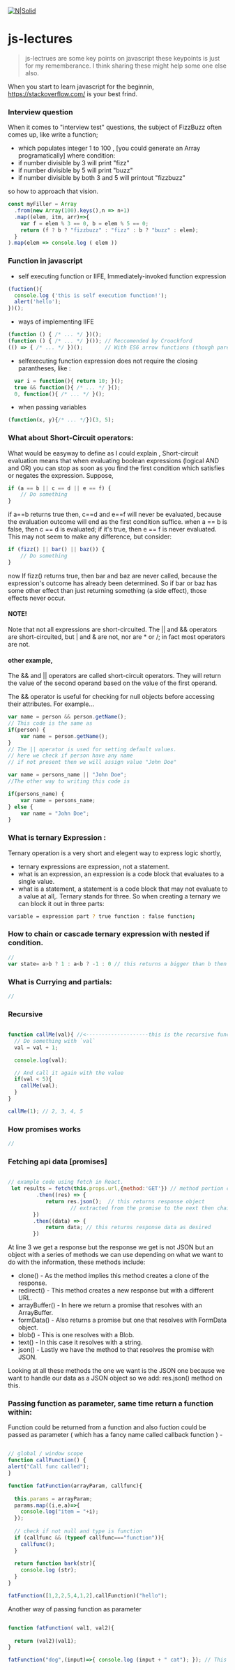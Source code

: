 [![N|Solid](https://cldup.com/dTxpPi9lDf.thumb.png)](https://nodesource.com/products/nsolid)
# js-lectures
> js-lectrues are some key points on javascript
> these keypoints is just for my rememberance.
> I think sharing these might help some one else also. 
> 

When you start to learn javascript for the beginnin, https://stackoverflow.com/ is your best frind.
### Interview question 
When it comes to "interview test" questions, the subject of FizzBuzz often comes up, like write a function;
- which populates integer 1 to 100 , [you could generate an Array programatically]
where condition:
- if number divisible by 3 will print "fizz" 
- if number divisible by 5 will print "buzz"
- if number divisible by both 3 and 5 will printout "fizzbuzz"

so how to approach that vision.

```javascript
const myFiller = Array
  .from(new Array(100).keys(),n => n+1)
  .map((elem, itm, arr)=>{
    var f = elem % 3 == 0, b = elem % 5 == 0;
    return (f ? b ? "fizzbuzz" : "fizz" : b ? "buzz" : elem);
  }
).map(elem => console.log ( elem ))

```
### Function in javascript
- self executing function or IIFE, Immediately-invoked function expression


```javascript
(fuction(){
  console.log ('this is self execution function!');
  alert('hello');
})();

```
- ways of implementing IIFE
```javascript
(function () { /* ... */ })(); 
(function () { /* ... */ }()); // Reccomended by Croockford
(() => { /* ... */ })();       // With ES6 arrow functions (though parentheses only allowed on outside)

```
- selfexecuting function expression does not require the closing parantheses, like :  
```javascript
  var i = function(){ return 10; }();
  true && function(){ /* ... */ }();
  0, function(){ /* ... */ }();

```
- when passing variables 
```javascript
(function(x, y){/* ... */})(3, 5);
```
### What about Short-Circuit operators:
What would be easyway to define as I could explain , Short-circuit evaluation means that when evaluating boolean expressions (logical AND and OR) you can stop as soon as you find the first condition which satisfies or negates the expression.
Suppose, 
```javascript
if (a == b || c == d || e == f) {
    // Do something
}
```
if a==b returns true then, c==d and e==f will never be evaluated, because the evaluation outcome will end as the first condition suffice. when a == b is false, then c == d is evaluated; if it's true, then e == f is never evaluated. This may not seem to make any difference, but consider:
```javascript
if (fizz() || bar() || baz()) {
    // Do something
}
```
now If fizz() returns true, then bar and baz are never called, because the expression's outcome has already been determined. So if bar or baz has some other effect than just returning something (a side effect), those effects never occur.
#### NOTE! 
Note that not all expressions are short-circuited. The || and && operators are short-circuited, but | and & are not, nor are * or /; in fact most operators are not.

#### other example, 

The && and || operators are called short-circuit operators. 
They will return the value of the second operand based on the value of the first operand.

The && operator is useful for checking for null objects before accessing their attributes. For example...
```javascript
var name = person && person.getName();
// This code is the same as
if(person) {
	var name = person.getName();
}
// The || operator is used for setting default values.
// here we check if person have any name
// if not present then we will assign value "John Doe"

var name = persons_name || "John Doe";
//The other way to writing this code is

if(persons_name) {
	var name = persons_name;
} else {
	var name = "John Doe";
}
```

### What is ternary Expression :
Ternary operation is a very short and elegent way to express logic shortly, 
- ternary expressions are expression, not a statement.
- what is an expression, an expression is a code block that evaluates to a single value.
- what is a statement, a statement is a code block that may not evaluate to a value at all,. 
Ternary stands for three. So when creating a ternary we can block it out in three parts:
```sh
variable = expression part ? true function : false function;

```
### How to chain or cascade ternary expression with nested if condition.
```javascript
//
var state= a>b ? 1 : a<b ? -1 : 0 // this returns a bigger than b then 1 if a small then -1 else 0

```
### What is Currying and partials:
```javascript
//
```
### Recursive 
```javascript

function callMe(val){ //<--------------------this is the recursive function, calls itself
  // Do something with `val`
  val = val + 1;

  console.log(val);

  // And call it again with the value
  if(val < 5){
    callMe(val);
  }
}

callMe(1); // 2, 3, 4, 5
```

### How promises works
```javascript
//
```
### Fetching api data [promises]
```javascript

// example code using fetch in React.
 let results = fetch(this.props.url,{method:'GET'}) // method portion could be in the .env as settings, 
         .then((res) => {
            return res.json();  // this returns response object 
	    			// extracted from the promise to the next then chain.
        })
        .then((data) => {
            return data; // this returns response data as desired 
        })
```
At line 3 we get a response but the response we get is not JSON but an object with a series of methods we can use depending on what we want to do with the information, these methods include:

- clone() - As the method implies this method creates a clone of the response.
- redirect() - This method creates a new response but with a different URL.
- arrayBuffer() - In here we return a promise that resolves with an ArrayBuffer.
- formData() - Also returns a promise but one that resolves with FormData object.
- blob() - This is one resolves with a Blob.
- text() - In this case it resolves with a string.
- json() - Lastly we have the method to that resolves the promise with JSON.

Looking at all these methods the one we want is the JSON one because we want to handle our data as a JSON object so we add: res.json() method on this.

### Passing function as parameter, same time return a function within:

Function could be returned from a function and also fuction could be passed as parameter ( which has a fancy name called 
callback function )  -

```javascript 

// global / window scope
function callFunction() {
alert("Call func called");
}

function fatFunction(arrayParam, callfunc){
  
  this.params = arrayParam;
  params.map((i,e,a)=>{
    console.log("item = "+i);
  });
  
  // check if not null and type is function 
  if (callfunc && (typeof callfunc==="function")){
    callfunc();
  }
  
  return function bark(str){
    console.log (str);
  } 
}

fatFunction([1,2,2,5,4,1,2],callFunction)("hello");

```
Another way of passing function as parameter 

```javascript

function fatFunction( val1, val2){
  
  return (val2)(val1);
}

fatFunction("dog",(input)=>{ console.log (input + " cat"); }); // This prints dog cat

```





